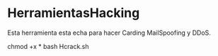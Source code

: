 # HerramientasHacking

Esta herramienta esta echa para hacer Carding MailSpoofing y DDoS.


chmod +x *
bash Hcrack.sh



